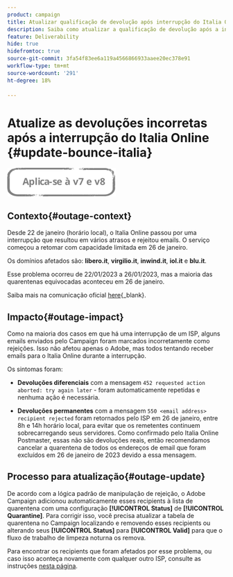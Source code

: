 ```yaml
---
product: campaign
title: Atualizar qualificação de devolução após interrupção do Italia Online
description: Saiba como atualizar a qualificação de devolução após a interrupção do Italia Online
feature: Deliverability
hide: true
hidefromtoc: true
source-git-commit: 3fa54f83ee6a119a4566866933aaee20ec378e91
workflow-type: tm+mt
source-wordcount: '291'
ht-degree: 18%

---
```


# Atualize as devoluções incorretas após a interrupção do Italia Online {#update-bounce-italia}

![](../../assets/common.svg)

## Contexto{#outage-context}

Desde 22 de janeiro (horário local), o Italia Online passou por uma interrupção que resultou em vários atrasos e rejeitou emails. O serviço começou a retomar com capacidade limitada em 26 de janeiro.

Os domínios afetados são: **libero.it**, **virgilio.it**, **inwind.it**, **iol.it** e **blu.it**.

Esse problema ocorreu de 22/01/2023 a 26/01/2023, mas a maioria das quarentenas equivocadas aconteceu em 26 de janeiro.

Saiba mais na comunicação oficial [here](https://tecnologia.libero.it/avviato-il-ritorno-online-di-libero-mail-e-virgilio-mail-66832){_blank}.


## Impacto{#outage-impact}

Como na maioria dos casos em que há uma interrupção de um ISP, alguns emails enviados pelo Campaign foram marcados incorretamente como rejeições. Isso não afetou apenas o Adobe, mas todos tentando receber emails para o Italia Online durante a interrupção.

Os sintomas foram:

* **Devoluções diferenciais** com a mensagem `452 requested action aborted: try again later` - foram automaticamente repetidas e nenhuma ação é necessária.

* **Devoluções permanentes** com a mensagem `550 <email address> recipient rejected` foram retornados pelo ISP em 26 de janeiro, entre 8h e 14h horário local, para evitar que os remetentes continuem sobrecarregando seus servidores. Como confirmado pelo Italia Online Postmaster, essas não são devoluções reais, então recomendamos cancelar a quarentena de todos os endereços de email que foram excluídos em 26 de janeiro de 2023 devido a essa mensagem.

## Processo para atualização{#outage-update}

De acordo com a lógica padrão de manipulação de rejeição, o Adobe Campaign adicionou automaticamente esses recipients à lista de quarentena com uma configuração **[!UICONTROL Status]** de **[!UICONTROL Quarantine]**. Para corrigir isso, você precisa atualizar a tabela de quarentena no Campaign localizando e removendo esses recipients ou alterando seus **[!UICONTROL Status]** para **[!UICONTROL Valid]** para que o fluxo de trabalho de limpeza noturna os remova.

Para encontrar os recipients que foram afetados por esse problema, ou caso isso aconteça novamente com qualquer outro ISP, consulte as instruções [nesta página](../../delivery/using/understanding-quarantine-management.md#unquarantine-bulk).
